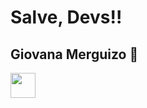# Salve, Devs!! 

## Giovana Merguizo :space_invader:
<div>
<a href="https://www.linkedin.com/in/giovana-merguizo/" target="_blank"><img src="https://cdn.jsdelivr.net/gh/devicons/devicon/icons/linkedin/linkedin-original.svg" width="40" height="40" target="_blank"/></a>


</div>
          


<!-- ![Snake animation](https://github.com/GiMerguizo/GiMerguizo/blob/output/github-contribution-grid-snake.svg) -->
